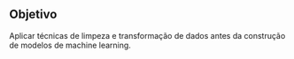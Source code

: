 ## Objetivo
Aplicar técnicas de limpeza e transformação de dados antes da construção de modelos de machine learning.
